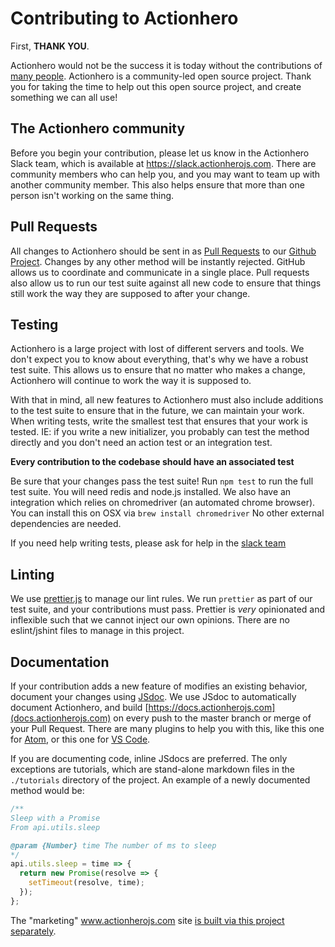 # Contributing to Actionhero

First, **THANK YOU**.

Actionhero would not be the success it is today without the contributions of [many people](https://github.com/actionhero/actionhero/graphs/contributors). Actionhero is a community-led open source project. Thank you for taking the time to help out this open source project, and create something we can all use!

## The Actionhero community

Before you begin your contribution, please let us know in the Actionhero Slack team, which is available at https://slack.actionherojs.com. There are community members who can help you, and you may want to team up with another community member. This also helps ensure that more than one person isn't working on the same thing.

## Pull Requests

All changes to Actionhero should be sent in as [Pull Requests](https://help.github.com/articles/about-pull-requests) to our [Github Project](https://github.com/actionhero/actionhero). Changes by any other method will be instantly rejected. GitHub allows us to coordinate and communicate in a single place. Pull requests also allow us to run our test suite against all new code to ensure that things still work the way they are supposed to after your change.

## Testing

Actionhero is a large project with lost of different servers and tools. We don't expect you to know about everything, that's why we have a robust test suite. This allows us to ensure that no matter who makes a change, Actionhero will continue to work the way it is supposed to.

With that in mind, all new features to Actionhero must also include additions to the test suite to ensure that in the future, we can maintain your work. When writing tests, write the smallest test that ensures that your work is tested. IE: if you write a new initializer, you probably can test the method directly and you don't need an action test or an integration test.

**Every contribution to the codebase should have an associated test**

Be sure that your changes pass the test suite! Run `npm test` to run the full test suite.
You will need redis and node.js installed. We also have an integration which relies on chromedriver (an automated chrome browser). You can install this on OSX via `brew install chromedriver` No other external dependencies are needed.

If you need help writing tests, please ask for help in the [slack team](http://slack.actionherojs.com)

## Linting

We use [prettier.js](https://prettier.io/) to manage our lint rules. We run `prettier` as part of our test suite, and your contributions must pass. Prettier is _very_ opinionated and inflexible such that we cannot inject our own opinions. There are no eslint/jshint files to manage in this project.

## Documentation

If your contribution adds a new feature of modifies an existing behavior, document your changes using [JSdoc](http://usejsdoc.org/). We use JSdoc to automatically document Actionhero, and build [https://docs.actionherojs.com](docs.actionherojs.com) on every push to the master branch or merge of your Pull Request. There are many plugins to help you with this, like this one for [Atom](https://atom.io/packages/jsdoc), or this one for [VS Code](https://github.com/joelday/vscode-docthis).

If you are documenting code, inline JSdocs are preferred. The only exceptions are tutorials, which are stand-alone markdown files in the `./tutorials` directory of the project. An example of a newly documented method would be:

```js
/**
Sleep with a Promise
From api.utils.sleep

@param {Number} time The number of ms to sleep
*/
api.utils.sleep = time => {
  return new Promise(resolve => {
    setTimeout(resolve, time);
  });
};
```

The "marketing" www.actionherojs.com site [is built via this project separately](https://github.com/actionhero/www.actionherojs.com).
